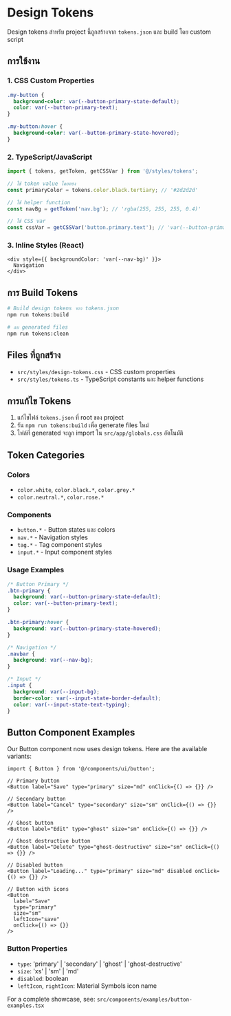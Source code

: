 # Design Tokens

Design tokens สำหรับ project นี้ถูกสร้างจาก `tokens.json` และ build โดย custom script

## การใช้งาน

### 1. CSS Custom Properties
```css
.my-button {
  background-color: var(--button-primary-state-default);
  color: var(--button-primary-text);
}

.my-button:hover {
  background-color: var(--button-primary-state-hovered);
}
```

### 2. TypeScript/JavaScript
```typescript
import { tokens, getToken, getCSSVar } from '@/styles/tokens';

// ใช้ token value โดยตรง
const primaryColor = tokens.color.black.tertiary; // '#2d2d2d'

// ใช้ helper function
const navBg = getToken('nav.bg'); // 'rgba(255, 255, 255, 0.4)'

// ใช้ CSS var
const cssVar = getCSSVar('button.primary.text'); // 'var(--button-primary-text)'
```

### 3. Inline Styles (React)
```tsx
<div style={{ backgroundColor: 'var(--nav-bg)' }}>
  Navigation
</div>
```

## การ Build Tokens

```bash
# Build design tokens จาก tokens.json
npm run tokens:build

# ลบ generated files
npm run tokens:clean
```

## Files ที่ถูกสร้าง

- `src/styles/design-tokens.css` - CSS custom properties
- `src/styles/tokens.ts` - TypeScript constants และ helper functions

## การแก้ไข Tokens

1. แก้ไขไฟล์ `tokens.json` ที่ root ของ project
2. รัน `npm run tokens:build` เพื่อ generate files ใหม่
3. ไฟล์ที่ generated จะถูก import ใน `src/app/globals.css` อัตโนมัติ

## Token Categories

### Colors
- `color.white`, `color.black.*`, `color.grey.*`
- `color.neutral.*`, `color.rose.*`

### Components
- `button.*` - Button states และ colors
- `nav.*` - Navigation styles  
- `tag.*` - Tag component styles
- `input.*` - Input component styles

### Usage Examples

```css
/* Button Primary */
.btn-primary {
  background: var(--button-primary-state-default);
  color: var(--button-primary-text);
}

.btn-primary:hover {
  background: var(--button-primary-state-hovered);
}

/* Navigation */
.navbar {
  background: var(--nav-bg);
}

/* Input */
.input {
  background: var(--input-bg);
  border-color: var(--input-state-border-default);
  color: var(--input-state-text-typing);
}
```

## Button Component Examples

Our Button component now uses design tokens. Here are the available variants:

```tsx
import { Button } from '@/components/ui/button';

// Primary button
<Button label="Save" type="primary" size="md" onClick={() => {}} />

// Secondary button  
<Button label="Cancel" type="secondary" size="sm" onClick={() => {}} />

// Ghost button
<Button label="Edit" type="ghost" size="sm" onClick={() => {}} />

// Ghost destructive button
<Button label="Delete" type="ghost-destructive" size="sm" onClick={() => {}} />

// Disabled button
<Button label="Loading..." type="primary" size="md" disabled onClick={() => {}} />

// Button with icons
<Button 
  label="Save" 
  type="primary" 
  size="sm" 
  leftIcon="save"
  onClick={() => {}} 
/>
```

### Button Properties
- `type`: 'primary' | 'secondary' | 'ghost' | 'ghost-destructive'
- `size`: 'xs' | 'sm' | 'md'
- `disabled`: boolean
- `leftIcon`, `rightIcon`: Material Symbols icon name

For a complete showcase, see: `src/components/examples/button-examples.tsx`
